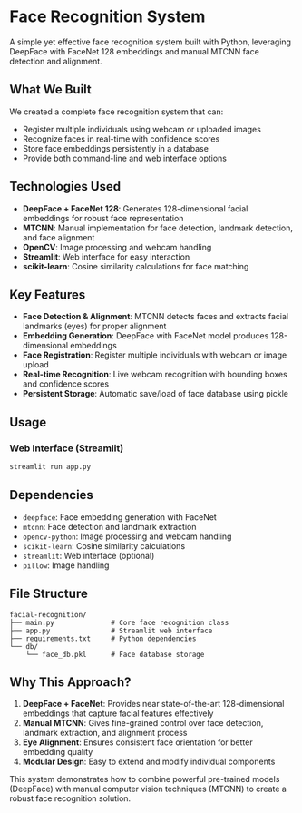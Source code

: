 # Face Recognition System

A simple yet effective face recognition system built with Python, leveraging DeepFace with FaceNet 128 embeddings and manual MTCNN face detection and alignment.

## What We Built

We created a complete face recognition system that can:
- Register multiple individuals using webcam or uploaded images
- Recognize faces in real-time with confidence scores
- Store face embeddings persistently in a database
- Provide both command-line and web interface options

## Technologies Used

- **DeepFace + FaceNet 128**: Generates 128-dimensional facial embeddings for robust face representation
- **MTCNN**: Manual implementation for face detection, landmark detection, and face alignment
- **OpenCV**: Image processing and webcam handling
- **Streamlit**: Web interface for easy interaction
- **scikit-learn**: Cosine similarity calculations for face matching

## Key Features

- **Face Detection & Alignment**: MTCNN detects faces and extracts facial landmarks (eyes) for proper alignment
- **Embedding Generation**: DeepFace with FaceNet model produces 128-dimensional embeddings
- **Face Registration**: Register multiple individuals with webcam or image upload
- **Real-time Recognition**: Live webcam recognition with bounding boxes and confidence scores
- **Persistent Storage**: Automatic save/load of face database using pickle

## Usage

### Web Interface (Streamlit)
```bash
streamlit run app.py
```

## Dependencies

- `deepface`: Face embedding generation with FaceNet
- `mtcnn`: Face detection and landmark extraction
- `opencv-python`: Image processing and webcam handling
- `scikit-learn`: Cosine similarity calculations
- `streamlit`: Web interface (optional)
- `pillow`: Image handling

## File Structure

```
facial-recognition/
├── main.py              # Core face recognition class
├── app.py               # Streamlit web interface
├── requirements.txt     # Python dependencies
└── db/
    └── face_db.pkl      # Face database storage
```

## Why This Approach?

1. **DeepFace + FaceNet**: Provides near state-of-the-art 128-dimensional embeddings that capture facial features effectively
2. **Manual MTCNN**: Gives fine-grained control over face detection, landmark extraction, and alignment process
3. **Eye Alignment**: Ensures consistent face orientation for better embedding quality
4. **Modular Design**: Easy to extend and modify individual components

This system demonstrates how to combine powerful pre-trained models (DeepFace) with manual computer vision techniques (MTCNN) to create a robust face recognition solution. 
